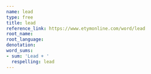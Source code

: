 ```yaml
---
name: lead
type: free
title: lead
reference_link: https://www.etymonline.com/word/lead
root_name: 
root_language: 
denotation: 
word_sums:
- sum: 'Lead + '
  respelling: lead
---
```

